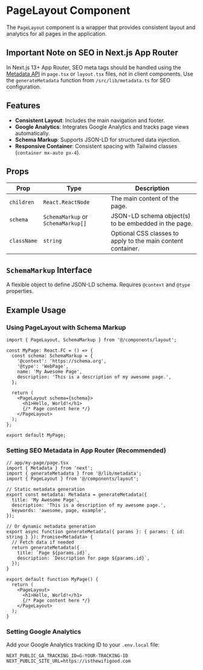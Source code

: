 # PageLayout Component

The `PageLayout` component is a wrapper that provides consistent layout and analytics for all pages in the application.

## Important Note on SEO in Next.js App Router

In Next.js 13+ App Router, SEO meta tags should be handled using the [Metadata API](https://nextjs.org/docs/app/building-your-application/optimizing/metadata) in `page.tsx` or `layout.tsx` files, not in client components. Use the `generateMetadata` function from `/src/lib/metadata.ts` for SEO configuration.

## Features

- **Consistent Layout**: Includes the main navigation and footer.
- **Google Analytics**: Integrates Google Analytics and tracks page views automatically.
- **Schema Markup**: Supports JSON-LD for structured data injection.
- **Responsive Container**: Consistent spacing with Tailwind classes (`container mx-auto px-4`).

## Props

| Prop      | Type                               | Description                                                                 |
|-----------|------------------------------------|-----------------------------------------------------------------------------|
| `children`| `React.ReactNode`                  | The main content of the page.                                               |
| `schema`  | `SchemaMarkup` or `SchemaMarkup[]` | JSON-LD schema object(s) to be embedded in the page.                        |
| `className`| `string`                           | Optional CSS classes to apply to the main content container.                |

## `SchemaMarkup` Interface

A flexible object to define JSON-LD schema. Requires `@context` and `@type` properties.

## Example Usage

### Using PageLayout with Schema Markup

```tsx
import { PageLayout, SchemaMarkup } from '@/components/layout';

const MyPage: React.FC = () => {
  const schema: SchemaMarkup = {
    '@context': 'https://schema.org',
    '@type': 'WebPage',
    name: 'My Awesome Page',
    description: 'This is a description of my awesome page.',
  };

  return (
    <PageLayout schema={schema}>
      <h1>Hello, World!</h1>
      {/* Page content here */}
    </PageLayout>
  );
};

export default MyPage;
```

### Setting SEO Metadata in App Router (Recommended)

```tsx
// app/my-page/page.tsx
import { Metadata } from 'next';
import { generateMetadata } from '@/lib/metadata';
import { PageLayout } from '@/components/layout';

// Static metadata generation
export const metadata: Metadata = generateMetadata({
  title: 'My Awesome Page',
  description: 'This is a description of my awesome page.',
  keywords: 'awesome, page, example',
});

// Or dynamic metadata generation
export async function generateMetadata({ params }: { params: { id: string } }): Promise<Metadata> {
  // Fetch data if needed
  return generateMetadata({
    title: `Page ${params.id}`,
    description: `Description for page ${params.id}`,
  });
}

export default function MyPage() {
  return (
    <PageLayout>
      <h1>Hello, World!</h1>
      {/* Page content here */}
    </PageLayout>
  );
}
```

### Setting Google Analytics

Add your Google Analytics tracking ID to your `.env.local` file:

```env
NEXT_PUBLIC_GA_TRACKING_ID=G-YOUR-TRACKING-ID
NEXT_PUBLIC_SITE_URL=https://isthewifigood.com
```
